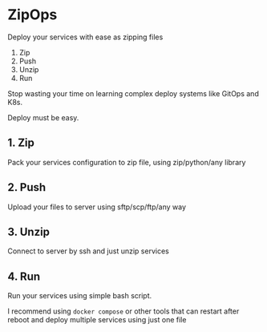 # ZipOps

Deploy your services with ease as zipping files

1. Zip
2. Push
3. Unzip
4. Run

Stop wasting your time on learning complex deploy systems like GitOps and K8s.

Deploy must be easy.

## 1. Zip

Pack your services configuration to zip file, using zip/python/any library

## 2. Push

Upload your files to server using sftp/scp/ftp/any way

## 3. Unzip

Connect to server by ssh and just unzip services

## 4. Run

Run your services using simple bash script.

I recommend using `docker compose` or other tools that can restart after reboot and deploy multiple services using just one file
